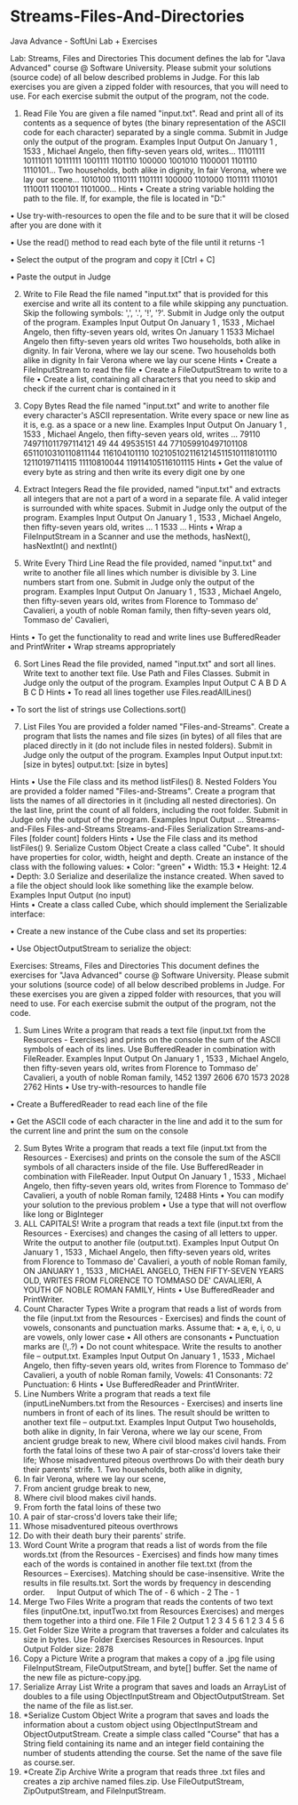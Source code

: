 # Streams-Files-And-Directories
Java Advance - SoftUni Lab + Exercises


Lab: Streams, Files and Directories
This document defines the lab for "Java Advanced" course @ Software University. Please submit your solutions (source code) of all below described problems in Judge.
For this lab exercises you are given a zipped folder with resources, that you will need to use. For each exercise submit the output of the program, not the code.
1.	Read File
You are given a file named "input.txt". Read and print all of its contents as a sequence of bytes (the binary representation of the ASCII code for each character) separated by a single comma. 
Submit in Judge only the output of the program.
Examples
Input	Output
On January 1 , 1533 , Michael Angelo, then fifty-seven years old, writes…	11101111 10111011 10111111 1001111 1101110 100000 1001010 1100001 1101110 1110101…
Two households, both alike in dignity,
In fair Verona, where we lay our scene…	1010100 1110111 1101111 100000 1101000 1101111 1110101 1110011 1100101 1101000…
Hints
•	Create a string variable holding the path to the file. If, for example, the file is located in "D:\"
 
•	Use try-with-resources to open the file and to be sure that it will be closed after you are done with it
 
•	Use the read() method to read each byte of the file until it returns -1
 
•	Select the output of the program and copy it [Ctrl + C]
 
•	Paste the output in Judge
 
2.	Write to File
Read the file named "input.txt" that is provided for this exercise and write all its content to a file while skipping any punctuation. Skip the following symbols: ',', '.', '!', '?'.
Submit in Judge only the output of the program.
Examples
Input	Output
On January 1 , 1533 , Michael Angelo, then fifty-seven years old, writes	On January 1  1533  Michael Angelo then fifty-seven years old writes
Two households, both alike in dignity.
In fair Verona, where we lay our scene.	Two households both alike in dignity
In fair Verona where we lay our scene
Hints
•	Create a FileInputStream to read the file
•	Create a FileOutputStream to write to a file
•	Create a list, containing all characters that you need to skip and check if the current char is contained in it
 
3.	Copy Bytes
Read the file named "input.txt" and write to another file every character's ASCII representation.
Write every space or new line as it is, e.g. as a space or a new line.
Examples
Input	Output
On January 1 , 1533 , Michael Angelo, then fifty-seven years old, writes
…	79110 749711011797114121 49 44 49535151 44 771059910497101108 6511010310110811144 116104101110 10210510211612145115101118101110 12110197114115 11110810044 119114105116101115
Hints
•	Get the value of every byte as string and then write its every digit one by one
 
4.	Extract Integers
Read the file provided, named "input.txt" and extracts all integers that are not a part of a word in a separate file. A valid integer is surrounded with white spaces.
Submit in Judge only the output of the program.
Examples
Input	Output
On January 1 , 1533 , Michael Angelo, then fifty-seven years old, writes
…	1
1533
…
Hints
•	Wrap a FileInputStream in a Scanner and use the methods, hasNext(), hasNextInt() and nextInt()
 
5.	Write Every Third Line
Read the file provided, named "input.txt" and write to another file all lines which number is divisible by 3. Line numbers start from one.
Submit in Judge only the output of the program.
Examples
Input	Output
On January 1 , 1533 , 
Michael Angelo, 
then fifty-seven years old, 
writes
from Florence to 
Tommaso de' Cavalieri, 
a youth of noble Roman family,	then fifty-seven years old, 
Tommaso de' Cavalieri, 

Hints
•	To get the functionality to read and write lines use BufferedReader and PrintWriter
•	Wrap streams appropriately
 
6.	Sort Lines
Read the file provided, named "input.txt" and sort all lines. Write text to another text file. Use Path and Files Classes.
Submit in Judge only the output of the program.
Examples
Input	Output
C
A
B
D	A
B
C
D
Hints
•	To read all lines together use Files.readAllLines()
 
•	To sort the list of strings use Collections.sort()
 
7.	List Files
You are provided a folder named "Files-and-Streams". Create a program that lists the names and file sizes (in bytes) of all files that are placed directly in it (do not include files in nested folders).
Submit in Judge only the output of the program.
Examples
Input	Output
 	input.txt: [size in bytes]
output.txt: [size in bytes]

Hints
•	Use the File class and its method listFiles()
8.	Nested Folders
You are provided a folder named "Files-and-Streams". Create a program that lists the names of all directories in it (including all nested directories).
On the last line, print the count of all folders, including the root folder.
Submit in Judge only the output of the program.
Examples
Input	Output
 	…
Streams-and-Files
Files-and-Streams
Streams-and-Files
Serialization
Streams-and-Files
[folder count] folders
Hints
•	Use the File class and its method listFiles()
9.	Serialize Custom Object
Create a class called "Cube". It should have properties for color, width, height and depth.
Create an instance of the class with the following values:
•	Color: "green"
•	Width: 15.3
•	Height: 12.4
•	Depth: 3.0
Serialize and deserilalize the instance created. When saved to a file the object should look like something like the example below.
Examples
Input	Output
(no input)	 
Hints
•	Create a class called Cube, which should implement the Serializable interface:
 
•	Create a new instance of the Cube class and set its properties:
 
•	Use ObjectOutputStream to serialize the object:
 



Exercises: Streams, Files and Directories
This document defines the exercises for "Java Advanced" course @ Software University. Please submit your solutions (source code) of all below described problems in Judge.
For these exercises you are given a zipped folder with resources, that you will need to use. For each exercise submit the output of the program, not the code.
1.	Sum Lines
Write a program that reads a text file (input.txt from the Resources - Exercises) and prints on the console the sum of the ASCII symbols of each of its lines. Use BufferedReader in combination with FileReader.
Examples
Input	Output
On January 1 , 1533 , 
Michael Angelo, 
then fifty-seven years old, 
writes
from Florence to 
Tommaso de' Cavalieri, 
a youth of noble Roman family,	1452
1397
2606
670
1573
2028
2762
Hints
•	Use try-with-resources to handle file
 
•	Create a BufferedReader to read each line of the file
 
•	Get the ASCII code of each character in the line and add it to the sum for the current line and print the sum on the console
 
2.	Sum Bytes
Write a program that reads a text file (input.txt from the Resources - Exercises)  and prints on the console the sum of the ASCII symbols of all characters inside of the file. Use BufferedReader in combination with FileReader.
Input	Output
On January 1 , 1533 , 
Michael Angelo, 
then fifty-seven years old, 
writes
from Florence to 
Tommaso de' Cavalieri, 
a youth of noble Roman family,	12488
Hints
•	You can modify your solution to the previous problem
•	Use a type that will not overflow like long or BigInteger
3.	ALL CAPITALS!
Write a program that reads a text file (input.txt from the Resources - Exercises)  and changes the casing of all letters to upper. Write the output to another file (output.txt).
Examples
Input	Output
On January 1 , 1533 , 
Michael Angelo, 
then fifty-seven years old, 
writes
from Florence to 
Tommaso de' Cavalieri, 
a youth of noble Roman family,	ON JANUARY 1 , 1533 , 
MICHAEL ANGELO, 
THEN FIFTY-SEVEN YEARS OLD, 
WRITES
FROM FLORENCE TO 
TOMMASO DE' CAVALIERI, 
A YOUTH OF NOBLE ROMAN FAMILY,
Hints
•	Use BufferedReader and PrintWriter.
4.	Count Character Types
Write a program that reads a list of words from the file (input.txt from the Resources - Exercises)  and finds the count of vowels, consonants and punctuation marks. Assume that:
•	a, e, i, o, u are vowels, only lower case
•	All others are consonants
•	Punctuation marks are (!,.?)
•	Do not count whitespace.
Write the results to another file – output.txt. 
Examples
Input	Output
On January 1 , 1533 , Michael Angelo, then fifty-seven years old, writes
from Florence to Tommaso de' Cavalieri, a youth of noble Roman family,	Vowels: 41
Consonants: 72
Punctuation: 6
Hints
•	Use BufferedReader and PrintWriter.
5.	Line Numbers
Write a program that reads a text file (inputLineNumbers.txt from the Resources - Exercises) and inserts line numbers in front of each of its lines. The result should be written to another text file – output.txt. 
Examples
Input	Output
Two households, both alike in dignity,
In fair Verona, where we lay our scene,
From ancient grudge break to new,
Where civil blood makes civil hands.
From forth the fatal loins of these two
A pair of star-cross'd lovers take their life;
Whose misadventured piteous overthrows
Do with their death bury their parents' strife.	1. Two households, both alike in dignity,
2. In fair Verona, where we lay our scene,
3. From ancient grudge break to new,
4. Where civil blood makes civil hands.
5. From forth the fatal loins of these two 
6. A pair of star-cross'd lovers take their life;
7. Whose misadventured piteous overthrows
8. Do with their death bury their parents' strife.
6.	Word Count
Write a program that reads a list of words from the file words.txt (from the Resources - Exercises) and finds how many times each of the words is contained in another file text.txt (from the Resources – Exercises). Matching should be case-insensitive.
Write the results in file results.txt. Sort the words by frequency in descending order.
 
Input	Output
of which The	of - 6
which - 2
The - 1
7.	Merge Two Files
Write a program that reads the contents of two text files (inputOne.txt, inputTwo.txt from Resources Exercises) and merges them together into a third one.
File 1	File 2	Output
1
2
3
	4
5
6	1
2
3
4
5
6
8.	Get Folder Size
Write a program that traverses a folder and calculates its size in bytes. Use Folder Exercises Resources in Resources.
Input	Output
 	Folder size: 2878
9.	Copy a Picture
Write a program that makes a copy of a .jpg file using FileInputStream, FileOutputStream, and byte[] buffer. Set the name of the new file as picture-copy.jpg.
10.	Serialize Array List
Write a program that saves and loads an ArrayList of doubles to a file using ObjectInputStream and ObjectOutputStream. Set the name of the file as list.ser.
11.	*Serialize Custom Object
Write a program that saves and loads the information about a custom object using ObjectInputStream and ObjectOutputStream. 
Create a simple class called "Course" that has a String field containing its name and an integer field containing the number of students attending the course. Set the name of the save file as course.ser.
12.	*Create Zip Archive
Write a program that reads three .txt files and creates a zip archive named files.zip. Use FileOutputStream, ZipOutputStream, and FileInputStream.
